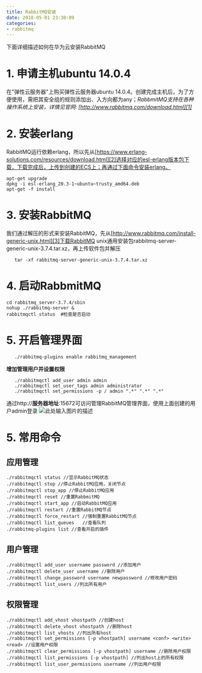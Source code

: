 ```yaml
---
title: RabbitMQ安装
date: 2018-05-01 23:30:09
categories:
- rabbitmq
---
```


下面详细描述如何在华为云安装RabbitMQ

# 1. 申请主机ubuntu 14.0.4 

在"弹性云服务器"上购买弹性云服务器ubuntu 14.0.4。创建完成主机后，为了方便使用，需把其安全组的规则添加出、入方向都为any；*RabbmitMQ支持在各种操作系统上安装，详情见官网: [http://www.rabbitmq.com/download.html][1]*
   
# 2. 安装erlang

RabbitMQ运行依赖erlang，所以先从[https://www.erlang-solutions.com/resources/download.html][2]选择对应的esl-erlang版本包下载，下载完成后，上传到创建的ECS上；再通过下面命令安装erlang。

    apt-get upgrade
    dpkg -i esl-erlang_20.3-1~ubuntu~trusty_amd64.deb
    apt-get -f install

# 3. 安装RabbitMQ

我们通过解压的形式来安装RabbitMQ，先从[http://www.rabbitmq.com/install-generic-unix.html][3]下载RabbitMQ unix通用安装包rabbitmq-server-generic-unix-3.7.4.tar.xz，再上传软件包并解压
   
       tar -xf rabbitmq-server-generic-unix-3.7.4.tar.xz

   
# 4. 启动RabbmitMQ

    cd rabbitmq_server-3.7.4/sbin
    nohup ./rabbitmq-server &
    rabbitmqctl status  #检查是否启动
    
# 5. 开启管理界面

       ./rabbitmq-plugins enable rabbitmq_management

   **增加管理用户并设置权限**

       ./rabbitmqctl add_user admin admin
       ./rabbitmqctl set_user_tags admin administrator
       ./rabbitmqctl set_permissions -p / admin ".*" ".*" ".*"

   通过http://**服务器地址**:15672可访问管理RabbitMQ管理界面，使用上面创建的用户admin登录
   ![此处输入图片的描述][management_ui]
   
# 5. 常用命令
   
## 应用管理

    ./rabbitmqctl status //显示RabbitMQ状态
    ./rabbitmqctl stop //停止RabbitMQ应用，关闭节点
    ./rabbitmqctl stop_app //停止RabbitMQ应用
    ./rabbitmqctl reset //重置RabbmitMQ
    ./rabbitmqctl start_app //启动RabbitMQ应用
    ./rabbitmqctl restart //重置RabbitMQ节点
    ./rabbitmqctl force_restart //强制重置RabbitMQ节点
    ./rabbitmqctl list_queues   //查看队列
    ./rabbitmq-plugins list //查看开启的插件

## 用户管理

    ./rabbitmqctl add_user username password //添加用户
    ./rabbitmqctl delete_user username //删除用户
    ./rabbitmqctl change_password username newpassword //修改用户密码
    ./rabbitmqctl list_users //列出所有用户
    
## 权限管理

    ./rabbitmqctl add_vhost vhostpath //创建host
    ./rabbitmqctl delete_vhost vhostpath //删除host
    ./rabbitmqctl list_vhosts //列出所有host
    ./rabbitmqctl set_permissions [-p vhostpath] username <conf> <write> <read> //设置用户权限
    ./rabbitmqctl clear_permissions [-p vhostpath] username //删除用户权限
    ./rabbitmqctl list_permissions [-p vhostpath] //列出host上的所有权限
    ./rabbitmqctl list_user_permissions username //列出用户权限

  [management_ui]: https://jianhuagong.github.io/blog/images/management_ui.png


  [1]: http://www.rabbitmq.com/download.html
  [2]: https://www.erlang-solutions.com/resources/download.html
  [3]: http://www.rabbitmq.com/install-generic-unix.html